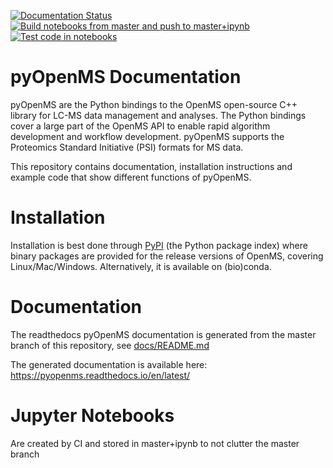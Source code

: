 [![Documentation Status](https://readthedocs.org/projects/pyopenms/badge/?version=latest)](https://pyopenms.readthedocs.io/en/latest/?badge=latest)
[![Build notebooks from master and push to master+ipynb](https://github.com/OpenMS/pyopenms-docs/actions/workflows/build-push-notebooks.yaml/badge.svg)](https://github.com/OpenMS/pyopenms-docs/actions/workflows/build-push-notebooks.yaml)
[![Test code in notebooks](https://github.com/OpenMS/pyopenms-docs/actions/workflows/test-notebooks.yml/badge.svg)](https://github.com/OpenMS/pyopenms-docs/actions/workflows/test-notebooks.yml)

pyOpenMS Documentation
======================

pyOpenMS are the Python bindings to the OpenMS open-source C++ library for
LC-MS data management and analyses. The Python bindings cover a large part of
the OpenMS API to enable rapid algorithm development and workflow development.
pyOpenMS supports the Proteomics Standard Initiative (PSI) formats for MS data. 

This repository contains documentation, installation instructions and example code
that show different functions of pyOpenMS.

Installation
=============

Installation is best done through [PyPI](https://pypi.python.org/pypi/pyopenms)
(the Python package index) where binary packages are provided for the release
versions of OpenMS, covering Linux/Mac/Windows. Alternatively, it is available on (bio)conda.

Documentation
=============
The readthedocs pyOpenMS documentation is generated from the master branch of this repository, see [docs/README.md](docs/README.md)

The generated documentation is available here: https://pyopenms.readthedocs.io/en/latest/

Jupyter Notebooks
=============
Are created by CI and stored in master+ipynb to not clutter the master branch
